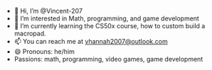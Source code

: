 - 👋 Hi, I’m @Vincent-207
- 👀 I’m interested in Math, programming, and game development
- 🌱 I’m currently learning the CS50x course, how to custom build a macropad.
- 📫 You can reach me at vhannah2007@outlook.com
- 😄 Pronouns: he/him
- Passions: math, programming, video games, game development
<!---
Vincent-207/Vincent-207 is a ✨ special ✨ repository because its `README.md` (this file) appears on your GitHub profile.
You can click the Preview link to take a look at your changes.
--->
